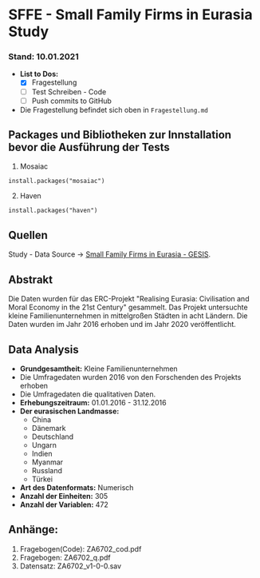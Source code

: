 # SFFE - Small Family Firms in Eurasia Study
### Stand: 10.01.2021
- **List to Dos:**
    - [x] Fragestellung
    - [ ] Test Schreiben - Code
    - [ ] Push commits to GitHub
    
- Die Fragestellung befindet sich oben in `Fragestellung.md`

## Packages und Bibliotheken zur Innstallation bevor die Ausführung der Tests
1. Mosaiac 

```
install.packages("mosaiac")
```

2. Haven

```
install.packages("haven")
```

## Quellen  
Study - Data Source → [Small Family Firms in Eurasia - GESIS](https://search.gesis.org/research_data/ZA6702).

## Abstrakt 
Die Daten wurden für das ERC-Projekt "Realising Eurasia: Civilisation and Moral Economy in the 21st Century" gesammelt.
Das Projekt untersuchte kleine Familienunternehmen in mittelgroßen Städten in acht Ländern. Die Daten wurden im Jahr 2016 erhoben und im Jahr 2020 veröffentlicht.

## Data Analysis
- **Grundgesamtheit:** Kleine Familienunternehmen
- Die Umfragedaten wurden 2016 von den Forschenden des Projekts erhoben
- Die Umfragedaten die qualitativen Daten.
- **Erhebungszeitraum:** 01.01.2016 - 31.12.2016
- **Der eurasischen Landmasse:** 
    - China 
    - Dänemark 
    - Deutschland
    - Ungarn
    - Indien
    - Myanmar
    - Russland
    - Türkei
- **Art des Datenformats:** Numerisch
- **Anzahl der Einheiten:** 305
- **Anzahl der Variablen:** 472

## Anhänge:
1. Fragebogen(Code): ZA6702_cod.pdf 
2. Fragebogen: ZA6702_q.pdf
3. Datensatz: ZA6702_v1-0-0.sav
 

 


